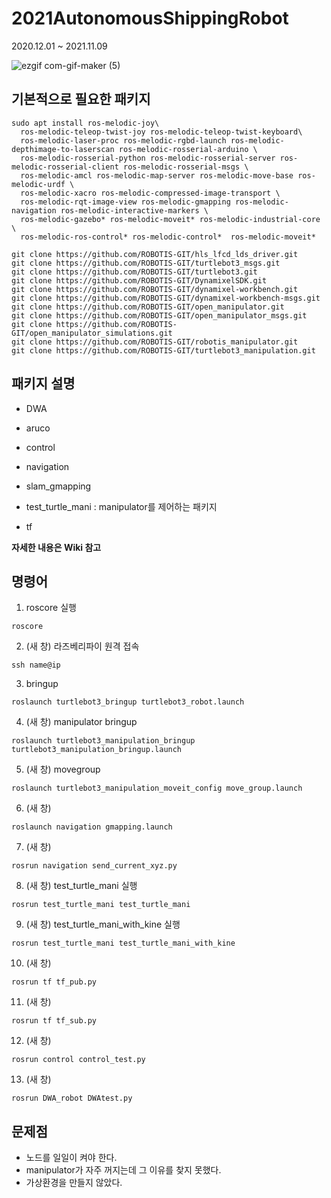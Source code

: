 # 2021AutonomousShippingRobot

2020.12.01 ~ 2021.11.09

![ezgif com-gif-maker (5)](https://user-images.githubusercontent.com/52944554/150262189-f1cf844f-4d03-4732-81d3-c755e4a0a5b3.gif)


## 기본적으로 필요한 패키지

```
sudo apt install ros-melodic-joy\
  ros-melodic-teleop-twist-joy ros-melodic-teleop-twist-keyboard\
  ros-melodic-laser-proc ros-melodic-rgbd-launch ros-melodic-depthimage-to-laserscan ros-melodic-rosserial-arduino \
  ros-melodic-rosserial-python ros-melodic-rosserial-server ros-melodic-rosserial-client ros-melodic-rosserial-msgs \ 
  ros-melodic-amcl ros-melodic-map-server ros-melodic-move-base ros-melodic-urdf \
  ros-melodic-xacro ros-melodic-compressed-image-transport \
  ros-melodic-rqt-image-view ros-melodic-gmapping ros-melodic-navigation ros-melodic-interactive-markers \
  ros-melodic-gazebo* ros-melodic-moveit* ros-melodic-industrial-core \
  ros-melodic-ros-control* ros-melodic-control*  ros-melodic-moveit*
```



```
git clone https://github.com/ROBOTIS-GIT/hls_lfcd_lds_driver.git
git clone https://github.com/ROBOTIS-GIT/turtlebot3_msgs.git
git clone https://github.com/ROBOTIS-GIT/turtlebot3.git
git clone https://github.com/ROBOTIS-GIT/DynamixelSDK.git
git clone https://github.com/ROBOTIS-GIT/dynamixel-workbench.git
git clone https://github.com/ROBOTIS-GIT/dynamixel-workbench-msgs.git
git clone https://github.com/ROBOTIS-GIT/open_manipulator.git
git clone https://github.com/ROBOTIS-GIT/open_manipulator_msgs.git
git clone https://github.com/ROBOTIS-GIT/open_manipulator_simulations.git
git clone https://github.com/ROBOTIS-GIT/robotis_manipulator.git
git clone https://github.com/ROBOTIS-GIT/turtlebot3_manipulation.git
```



## 패키지 설명

- DWA



- aruco



- control



- navigation



- slam_gmapping



- test_turtle_mani : manipulator를 제어하는 패키지



- tf


**자세한 내용은 Wiki 참고**



## 명령어

1. roscore 실행	

```
roscore
```

2. (새 창) 라즈베리파이 원격 접속

```
ssh name@ip
```

3.  bringup

```
roslaunch turtlebot3_bringup turtlebot3_robot.launch
```

4. (새 창) manipulator bringup

```
roslaunch turtlebot3_manipulation_bringup turtlebot3_manipulation_bringup.launch
```

5. (새 창) movegroup

``` 
roslaunch turtlebot3_manipulation_moveit_config move_group.launch
```

6. (새 창)

```
roslaunch navigation gmapping.launch 
```

7. (새 창)

```
rosrun navigation send_current_xyz.py
```

8. (새 창) test_turtle_mani 실행

```
rosrun test_turtle_mani test_turtle_mani
```

9. (새 창) test_turtle_mani_with_kine 실행

```
rosrun test_turtle_mani test_turtle_mani_with_kine
```

10. (새 창)

```
rosrun tf tf_pub.py 
```

11. (새 창)

```
rosrun tf tf_sub.py
```

12. (새 창)

```
rosrun control control_test.py
```

13. (새 창)

```
rosrun DWA_robot DWAtest.py
```







## 문제점

- 노드를 일일이 켜야 한다.
- manipulator가 자주 꺼지는데 그 이유를 찾지 못했다.
- 가상환경을 만들지 않았다.

